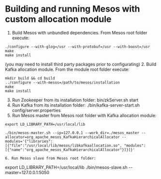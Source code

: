 # Building and running Mesos with custom allocation module

1. Build Mesos with unbundled dependencies. From Mesos root folder execute:
```
./configure --with-glog=/usr --with-protobuf=/usr --with-boost=/usr
make
make install
```
(you may need to install third party packages prior to configurating)
2. Build Kafka allocation module. From the module root folder execute:
```./bootstrap
mkdir build && cd build
../configure --with-mesos=/path/to/mesos/installation
make
make install
```
3. Run Zookeeper from its installation folder:
    bin/zkServer.sh start
4. Run Kafka from its installation folder:
    ./bin/kafka-server-start.sh config/server.properties
5. Run Mesos master from Mesos root folder with Kafka allocation module:
```
export LD_LIBRARY_PATH=/usr/local/lib

./bin/mesos-master.sh --ip=127.0.0.1 --work_dir=./mesos_master --allocator=org_apache_mesos_KafkaHierarchicalAllocator --modules='{"libraries":[{"file":"/usr/local/lib/mesos/libkafkaallocation.so", "modules":[{"name":"org_apache_mesos_KafkaHierarchicalAllocator"}]}]}'

6. Run Mesos slave from Mesos root folder:
```
export LD_LIBRARY_PATH=/usr/local/lib
./bin/mesos-slave.sh --master=127.0.0.1:5050
```
